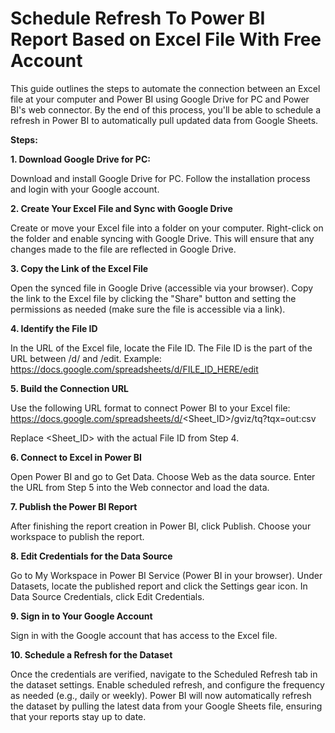# Schedule Refresh To Power BI Report Based on Excel File With Free Account

This guide outlines the steps to automate the connection between an Excel file at your computer and Power BI using Google Drive for PC and Power BI's web connector. By the end of this process, you'll be able to schedule a refresh in Power BI to automatically pull updated data from Google Sheets.

__Steps:__

**1. Download Google Drive for PC:**

Download and install Google Drive for PC.
Follow the installation process and login with your Google account.

__2. Create Your Excel File and Sync with Google Drive__

Create or move your Excel file into a folder on your computer.
Right-click on the folder and enable syncing with Google Drive. This will ensure that any changes made to the file are reflected in Google Drive.

__3. Copy the Link of the Excel File__

Open the synced file in Google Drive (accessible via your browser).
Copy the link to the Excel file by clicking the "Share" button and setting the permissions as needed (make sure the file is accessible via a link).

__4. Identify the File ID__

In the URL of the Excel file, locate the File ID. The File ID is the part of the URL between /d/ and /edit.
Example:
https://docs.google.com/spreadsheets/d/FILE_ID_HERE/edit

__5. Build the Connection URL__

Use the following URL format to connect Power BI to your Excel file:
https://docs.google.com/spreadsheets/d/<Sheet_ID>/gviz/tq?tqx=out:csv

Replace <Sheet_ID> with the actual File ID from Step 4.

__6. Connect to Excel in Power BI__

Open Power BI and go to Get Data.
Choose Web as the data source.
Enter the URL from Step 5 into the Web connector and load the data.

__7. Publish the Power BI Report__

After finishing the report creation in Power BI, click Publish.
Choose your workspace to publish the report.

__8. Edit Credentials for the Data Source__

Go to My Workspace in Power BI Service (Power BI in your browser).
Under Datasets, locate the published report and click the Settings gear icon.
In Data Source Credentials, click Edit Credentials.

__9. Sign in to Your Google Account__

Sign in with the Google account that has access to the Excel file.

__10. Schedule a Refresh for the Dataset__

Once the credentials are verified, navigate to the Scheduled Refresh tab in the dataset settings.
Enable scheduled refresh, and configure the frequency as needed (e.g., daily or weekly).
Power BI will now automatically refresh the dataset by pulling the latest data from your Google Sheets file, ensuring that your reports stay up to date.
